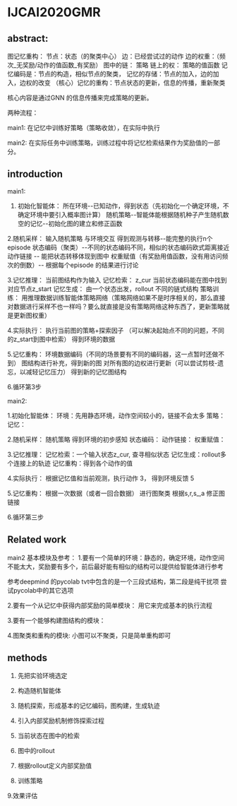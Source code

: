 # IJCAI2020GMR

## abstract:

图记忆重构：
    节点：状态（的聚类中心）
    边：已经尝试过的动作
    边的权重：（频次_无奖励/动作的值函数_有奖励）
    图中的链： 策略
    链上的权： 策略的值函数
    记忆编码是：节点的构造，相似节点的聚类，
    记忆的存储：节点的加入，边的加入，边权的改变
    （核心）记忆的重构：节点状态的更新，信息的传播，重新聚类

核心内容是通过GNN 的信息传播来完成策略的更新。

两种流程：

main1: 在记忆中训练好策略（策略收敛），在实际中执行
    
main2: 在实际任务中训练策略，训练过程中将记忆检索结果作为奖励值的一部分。

## introduction

main1:

1. 初始化智能体：
    所在环境--已知动作，得到状态（先初始化一个确定环境，不确定环境中要引入概率图计算）
    随机策略--智能体能根据随机种子产生随机数
    空的记忆--初始化图的建立和修正函数


2.随机采样：
    输入随机策略
    与环境交互 
    得到观测与转移--能完整的执行n个episode
    状态编码（聚类）--不同的状态编码不同，相似的状态编码欧式距离接近
    动作链接 -- 能把状态转移体现到图中
    权重赋值（有奖励用值函数，没有用访问频次的倒数）-- 根据每个episode 的结果进行讨论

3.记忆推理：
    当前图结构作为输入
    记忆检索： z_cur 当前状态编码能在图中找到对应节点z_start
    记忆生成： 由一个状态出发，rollout 不同的链式结构
    策略训练： 用推理数据训练智能体策略网络（策略网络如果不是时序相关的，那么直接对数据进行采样不也一样吗？要么就直接是没有策略网络这种东西了，更新策略就是更新图权重）

4.实际执行：
    执行当前图的策略+探索因子
    （可以解决起始点不同的问题，不同的z_start到图中检索）
    得到环境的数据

5.记忆重构：
    环境数据编码（不同的场景要有不同的编码器，这一点暂时还做不到）
    图结构进行补充，得到新的图
    对所有图的边权进行更新（可以尝试剪枝-遗忘，以减轻记忆压力）
    得到新的记忆图结构

6.循环第3步


main2:

1.初始化智能体：
    环境：先用静态环境，动作空间较小的，链接不会太多
    策略：
    记忆：

2.随机采样：
    随机策略
    得到环境的初步感知
    状态编码：
    动作链接：
    权重赋值：

3.记忆推理：
    记忆检索：一个输入状态z_cur, 查寻相似状态
    记忆生成：rollout多个连接上的轨迹
    记忆重构：得到各个动作的值

4.实际执行：
    根据记忆值和当前观测，执行动作
    3，
    得到环境反馈
    5

5.记忆重构：
    根据一次数据（或者一回合数据）
    进行图聚类
    根据s,r,s_,a 修正图链接

6.循环第三步

## Related work

main2 基本模块及参考：
1.要有一个简单的环境：静态的，确定环境，动作空间不能太大，奖励要有多个，前后最好能有相似的结构可以提供给智能体进行参考

参考deepmind 的pycolab
tvt中包含的是一个三段式结构，第二段是纯干扰项
尝试pycolab中的其它选项

2.要有一个从记忆中获得内部奖励的简单模块：
用它来完成基本的执行流程

3.要有一个能够构建图结构的模块：

4.图聚类和重构的模块:
小图可以不聚类，只是简单重构即可

## methods

1. 先把实验环境选定

2. 构造随机智能体

3. 随机探索，形成基本的记忆编码，图构建，生成轨迹

4. 引入内部奖励机制修饰探索过程

5. 当前状态在图中的检索

6. 图中的rollout 

7. 根据rollout定义内部奖励值

8. 训练策略

9.效果评估 


